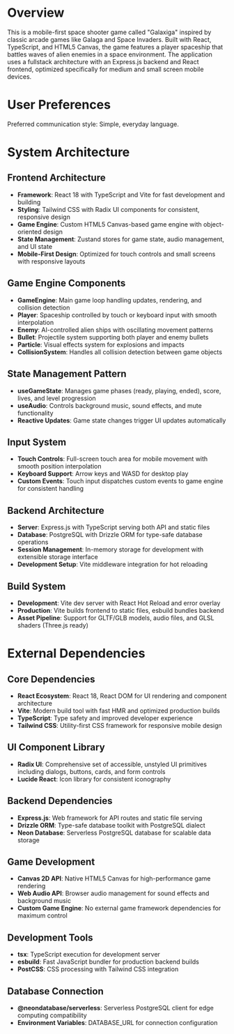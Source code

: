 # Overview

This is a mobile-first space shooter game called "Galaxiga" inspired by classic arcade games like Galaga and Space Invaders. Built with React, TypeScript, and HTML5 Canvas, the game features a player spaceship that battles waves of alien enemies in a space environment. The application uses a fullstack architecture with an Express.js backend and React frontend, optimized specifically for medium and small screen mobile devices.

# User Preferences

Preferred communication style: Simple, everyday language.

# System Architecture

## Frontend Architecture
- **Framework**: React 18 with TypeScript and Vite for fast development and building
- **Styling**: Tailwind CSS with Radix UI components for consistent, responsive design
- **Game Engine**: Custom HTML5 Canvas-based game engine with object-oriented design
- **State Management**: Zustand stores for game state, audio management, and UI state
- **Mobile-First Design**: Optimized for touch controls and small screens with responsive layouts

## Game Engine Components
- **GameEngine**: Main game loop handling updates, rendering, and collision detection
- **Player**: Spaceship controlled by touch or keyboard input with smooth interpolation
- **Enemy**: AI-controlled alien ships with oscillating movement patterns
- **Bullet**: Projectile system supporting both player and enemy bullets
- **Particle**: Visual effects system for explosions and impacts
- **CollisionSystem**: Handles all collision detection between game objects

## State Management Pattern
- **useGameState**: Manages game phases (ready, playing, ended), score, lives, and level progression
- **useAudio**: Controls background music, sound effects, and mute functionality
- **Reactive Updates**: Game state changes trigger UI updates automatically

## Input System
- **Touch Controls**: Full-screen touch area for mobile movement with smooth position interpolation
- **Keyboard Support**: Arrow keys and WASD for desktop play
- **Custom Events**: Touch input dispatches custom events to game engine for consistent handling

## Backend Architecture
- **Server**: Express.js with TypeScript serving both API and static files
- **Database**: PostgreSQL with Drizzle ORM for type-safe database operations
- **Session Management**: In-memory storage for development with extensible storage interface
- **Development Setup**: Vite middleware integration for hot reloading

## Build System
- **Development**: Vite dev server with React Hot Reload and error overlay
- **Production**: Vite builds frontend to static files, esbuild bundles backend
- **Asset Pipeline**: Support for GLTF/GLB models, audio files, and GLSL shaders (Three.js ready)

# External Dependencies

## Core Dependencies
- **React Ecosystem**: React 18, React DOM for UI rendering and component architecture
- **Vite**: Modern build tool with fast HMR and optimized production builds
- **TypeScript**: Type safety and improved developer experience
- **Tailwind CSS**: Utility-first CSS framework for responsive mobile design

## UI Component Library
- **Radix UI**: Comprehensive set of accessible, unstyled UI primitives including dialogs, buttons, cards, and form controls
- **Lucide React**: Icon library for consistent iconography

## Backend Dependencies
- **Express.js**: Web framework for API routes and static file serving
- **Drizzle ORM**: Type-safe database toolkit with PostgreSQL dialect
- **Neon Database**: Serverless PostgreSQL database for scalable data storage

## Game Development
- **Canvas 2D API**: Native HTML5 Canvas for high-performance game rendering
- **Web Audio API**: Browser audio management for sound effects and background music
- **Custom Game Engine**: No external game framework dependencies for maximum control

## Development Tools
- **tsx**: TypeScript execution for development server
- **esbuild**: Fast JavaScript bundler for production backend builds
- **PostCSS**: CSS processing with Tailwind CSS integration

## Database Connection
- **@neondatabase/serverless**: Serverless PostgreSQL client for edge computing compatibility
- **Environment Variables**: DATABASE_URL for connection configuration